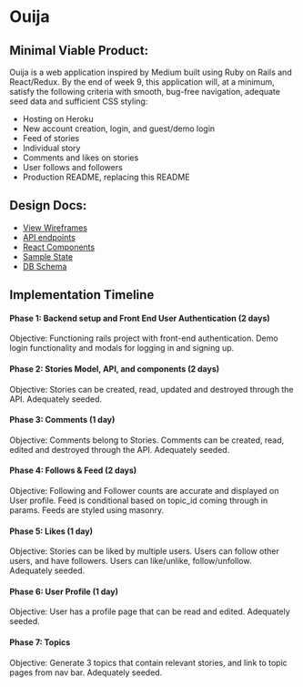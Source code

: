 # Ouija

## Minimal Viable Product:

Ouija is a web application inspired by Medium built using Ruby on Rails and React/Redux. By the end of week 9, this application will, at a minimum, satisfy the following criteria with smooth, bug-free navigation, adequate seed data and sufficient CSS styling:

* Hosting on Heroku
* New account creation, login, and guest/demo login
* Feed of stories
* Individual story
* Comments and likes on stories
* User follows and followers
* Production README, replacing this README

## Design Docs:

* [View Wireframes](wireframes/all_frames.md)
* [API endpoints](api_endpoints.md)
* [React Components](component_hierarchy.md)
* [Sample State](sample_state.md)
* [DB Schema](schema.md)

## Implementation Timeline

#### Phase 1: Backend setup and Front End User Authentication (2 days)

Objective: Functioning rails project with front-end authentication. Demo login functionality and modals for logging in and signing up.

#### Phase 2: Stories Model, API, and components (2 days)

Objective: Stories can be created, read, updated and destroyed through the API. Adequately seeded.

#### Phase 3: Comments (1 day)

Objective: Comments belong to Stories. Comments can be created, read, edited and destroyed through the API. Adequately seeded.

#### Phase 4: Follows & Feed (2 days)

Objective: Following and Follower counts are accurate and displayed on User profile. Feed is conditional based on topic_id coming through in params. Feeds are styled using masonry.

#### Phase 5: Likes (1 day)

Objective: Stories can be liked by multiple users. Users can follow other users, and have followers. Users can like/unlike, follow/unfollow. Adequately seeded.

#### Phase 6: User Profile (1 day)

Objective: User has a profile page that can be read and edited. Adequately seeded.

#### Phase 7: Topics

Objective: Generate 3 topics that contain relevant stories, and link to topic pages from nav bar. Adequately seeded.
